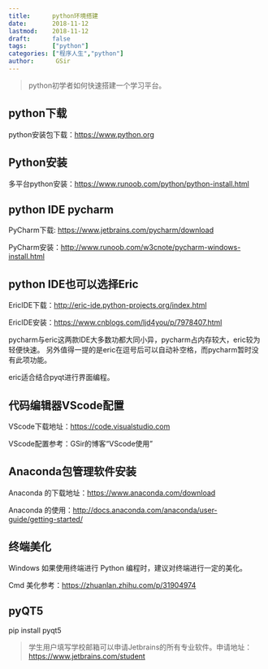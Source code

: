```yaml
---
title:      python环境搭建
date:       2018-11-12
lastmod:    2018-11-12
draft:      false
tags:       ["python"]
categories: ["程序人生","python"]
author:      GSir
---
```


> python初学者如何快速搭建一个学习平台。

<!--more-->

## python下载

python安装包下载：https://www.python.org

## Python安装

多平台python安装：https://www.runoob.com/python/python-install.html

## python IDE pycharm

PyCharm下载: https://www.jetbrains.com/pycharm/download

PyCharm安装：http://www.runoob.com/w3cnote/pycharm-windows-install.html

## python IDE也可以选择Eric

EricIDE下载：http://eric-ide.python-projects.org/index.html

EricIDE安装：https://www.cnblogs.com/ljd4you/p/7978407.html

pycharm与eric这两款IDE大多数功都大同小异，pycharm占内存较大，eric较为轻便快速。
另外值得一提的是eric在逗号后可以自动补空格，而pycharm暂时没有此项功能。

eric适合结合pyqt进行界面编程。

## 代码编辑器VScode配置

VScode下载地址：https://code.visualstudio.com

VScode配置参考：GSir的博客“VScode使用”

## Anaconda包管理软件安装

Anaconda 的下载地址：https://www.anaconda.com/download

Anaconda 的使用：http://docs.anaconda.com/anaconda/user-guide/getting-started/

## 终端美化

Windows 如果使用终端进行 Python 编程时，建议对终端进行一定的美化。

Cmd 美化参考：https://zhuanlan.zhihu.com/p/31904974

## pyQT5

pip install pyqt5


> 学生用户填写学校邮箱可以申请Jetbrains的所有专业软件。申请地址：https://www.jetbrains.com/student
